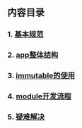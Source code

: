 ## 内容目录

### 1. [基本规范](ji-ben-gui-fan.md)
### 2. [app整体结构]()
### 3. [immutable的使用]()
### 4. [module开发流程]()
### 5. [疑难解决]()













